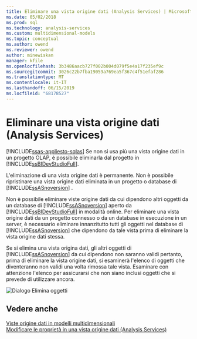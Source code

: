 ```yaml
---
title: Eliminare una vista origine dati (Analysis Services) | Microsoft Docs
ms.date: 05/02/2018
ms.prod: sql
ms.technology: analysis-services
ms.custom: multidimensional-models
ms.topic: conceptual
ms.author: owend
ms.reviewer: owend
author: minewiskan
manager: kfile
ms.openlocfilehash: 3b3486aacb727f002b004d079f5e4a17f235ef9c
ms.sourcegitcommit: 3026c22b7fba19059a769ea5f367c4f51efaf286
ms.translationtype: MT
ms.contentlocale: it-IT
ms.lasthandoff: 06/15/2019
ms.locfileid: "68178527"
---
```

# <a name="delete-a-data-source-view-analysis-services"></a>Eliminare una vista origine dati (Analysis Services)
[!INCLUDE[ssas-appliesto-sqlas](../../includes/ssas-appliesto-sqlas.md)]
  Se non si usa più una vista origine dati in un progetto OLAP, è possibile eliminarla dal progetto in [!INCLUDE[ssBIDevStudioFull](../../includes/ssbidevstudiofull-md.md)].  
  
 L'eliminazione di una vista origine dati è permanente. Non è possibile ripristinare una vista origine dati eliminata in un progetto o database di [!INCLUDE[ssASnoversion](../../includes/ssasnoversion-md.md)] .  
  
 Non è possibile eliminare viste origine dati da cui dipendono altri oggetti da un database di [!INCLUDE[ssASnoversion](../../includes/ssasnoversion-md.md)] aperto da [!INCLUDE[ssBIDevStudioFull](../../includes/ssbidevstudiofull-md.md)] in modalità online. Per eliminare una vista origine dati da un progetto connesso o da un database in esecuzione in un server, è necessario eliminare innanzitutto tutti gli oggetti nel database di [!INCLUDE[ssASnoversion](../../includes/ssasnoversion-md.md)] che dipendono da tale vista prima di eliminare la vista origine dati stessa.  
  
 Se si elimina una vista origina dati, gli altri oggetti di [!INCLUDE[ssASnoversion](../../includes/ssasnoversion-md.md)] da cui dipendono non saranno validi pertanto, prima di eliminare la vista origine dati, si esaminerà l'elenco di oggetti che diventeranno non validi una volta rimossa tale vista. Esaminare con attenzione l'elenco per assicurarsi che non siano inclusi oggetti che si prevede di utilizzare ancora.  
  
 ![Dialogo Elimina oggetti](../../analysis-services/multidimensional-models/media/ssas-olapdsv-deleteobjects.gif "nella finestra di dialogo Elimina oggetti")  
  
## <a name="see-also"></a>Vedere anche  
 [Viste origine dati in modelli multidimensionali](../../analysis-services/multidimensional-models/data-source-views-in-multidimensional-models.md)   
 [Modificare le proprietà in una vista origine dati &#40;Analysis Services&#41;](../../analysis-services/multidimensional-models/change-properties-in-a-data-source-view-analysis-services.md)  
  
  
